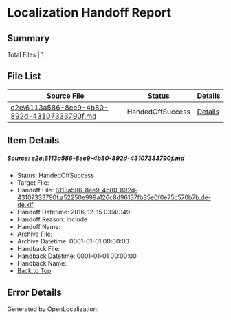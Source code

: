 # <a name='report-top'></a> Localization Handoff Report

## Summary
 Total Files | 1

## File List
 Source File | Status | Details 
 ----------- | ------ | ------- 
 [e2e\6113a586-8ee9-4b80-892d-43107333790f.md](https://github.com/OpenLocalizationTestOrg/ol-test0/blob/8e6f63be1084d7ca5bb59adbc9376637b07ab2ba/e2e/6113a586-8ee9-4b80-892d-43107333790f.md) | HandedOffSuccess | [Details](#7420c89afe534906f3b88deb80b5f34d3ac55ee92)

## Item Details
##### <a name='7420c89afe534906f3b88deb80b5f34d3ac55ee92'></a> Source: [e2e\6113a586-8ee9-4b80-892d-43107333790f.md](https://github.com/OpenLocalizationTestOrg/ol-test0/blob/8e6f63be1084d7ca5bb59adbc9376637b07ab2ba/e2e/6113a586-8ee9-4b80-892d-43107333790f.md)
* Status: HandedOffSuccess
* Target File: 
* Handoff File: [6113a586-8ee9-4b80-892d-43107333790f.a52250e999a126c8d96137fb35e0f0e75c570b7b.de-de.xlf](https://github.com/OpenLocalizationTestOrg/ol-test0-handoff/blob/36b8744dc9c8fc96e91df48804032b62ee9d7e46/ol-handoff/OpenLocalizationTestOrg/ol-test0-dede/xinjiang/ht/6113a586-8ee9-4b80-892d-43107333790f.a52250e999a126c8d96137fb35e0f0e75c570b7b.de-de.xlf)
* Handoff Datetime: 2016-12-15 03:40:49
* Handoff Reason: Include
* Handoff Name: 
* Archive File: 
* Archive Datetime: 0001-01-01 00:00:00
* Handback File: 
* Handback Datetime: 0001-01-01 00:00:00
* Handback Name: 
* [Back to Top](#report-top)


## Error Details

Generated by OpenLocalization.
